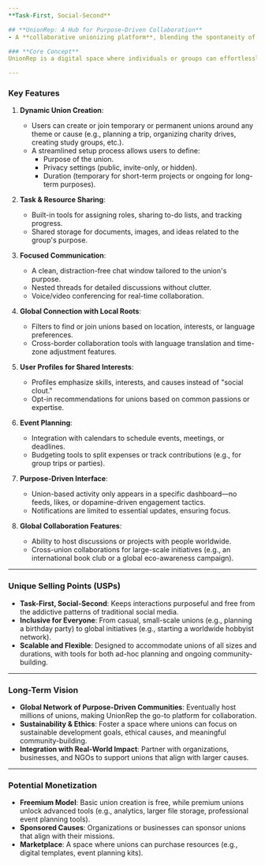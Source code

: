 ```yaml
---
**Task-First, Social-Second**

## **UnionRep: A Hub for Purpose-Driven Collaboration**
- A **collaborative unionizing platform**, blending the spontaneity of social connection with the utility of a task-oriented tool. 

### **Core Concept**
UnionRep is a digital space where individuals or groups can effortlessly come together to form "unions" for any shared purpose—whether it's planning an event, sharing a hobby, solving a community issue, or embarking on global initiatives. Unlike traditional social media, it minimizes distractions and maximizes meaningful collaboration.

---
```


### **Key Features**
1. **Dynamic Union Creation**:
   - Users can create or join temporary or permanent unions around any theme or cause (e.g., planning a trip, organizing charity drives, creating study groups, etc.).
   - A streamlined setup process allows users to define:
     - Purpose of the union.
     - Privacy settings (public, invite-only, or hidden).
     - Duration (temporary for short-term projects or ongoing for long-term purposes).

2. **Task & Resource Sharing**:
   - Built-in tools for assigning roles, sharing to-do lists, and tracking progress.
   - Shared storage for documents, images, and ideas related to the group's purpose.

3. **Focused Communication**:
   - A clean, distraction-free chat window tailored to the union's purpose.
   - Nested threads for detailed discussions without clutter.
   - Voice/video conferencing for real-time collaboration.

4. **Global Connection with Local Roots**:
   - Filters to find or join unions based on location, interests, or language preferences.
   - Cross-border collaboration tools with language translation and time-zone adjustment features.

5. **User Profiles for Shared Interests**:
   - Profiles emphasize skills, interests, and causes instead of "social clout."
   - Opt-in recommendations for unions based on common passions or expertise.

6. **Event Planning**:
   - Integration with calendars to schedule events, meetings, or deadlines.
   - Budgeting tools to split expenses or track contributions (e.g., for group trips or parties).

7. **Purpose-Driven Interface**:
   - Union-based activity only appears in a specific dashboard—no feeds, likes, or dopamine-driven engagement tactics.
   - Notifications are limited to essential updates, ensuring focus.

8. **Global Collaboration Features**:
   - Ability to host discussions or projects with people worldwide.
   - Cross-union collaborations for large-scale initiatives (e.g., an international book club or a global eco-awareness campaign).

---

### **Unique Selling Points (USPs)**
- **Task-First, Social-Second**: Keeps interactions purposeful and free from the addictive patterns of traditional social media.
- **Inclusive for Everyone**: From casual, small-scale unions (e.g., planning a birthday party) to global initiatives (e.g., starting a worldwide hobbyist network).
- **Scalable and Flexible**: Designed to accommodate unions of all sizes and durations, with tools for both ad-hoc planning and ongoing community-building.

---

### **Long-Term Vision**
- **Global Network of Purpose-Driven Communities**: Eventually host millions of unions, making UnionRep the go-to platform for collaboration.
- **Sustainability & Ethics**: Foster a space where unions can focus on sustainable development goals, ethical causes, and meaningful community-building.
- **Integration with Real-World Impact**: Partner with organizations, businesses, and NGOs to support unions that align with larger causes.

---

### **Potential Monetization**
- **Freemium Model**: Basic union creation is free, while premium unions unlock advanced tools (e.g., analytics, larger file storage, professional event planning tools).
- **Sponsored Causes**: Organizations or businesses can sponsor unions that align with their missions.
- **Marketplace**: A space where unions can purchase resources (e.g., digital templates, event planning kits).
